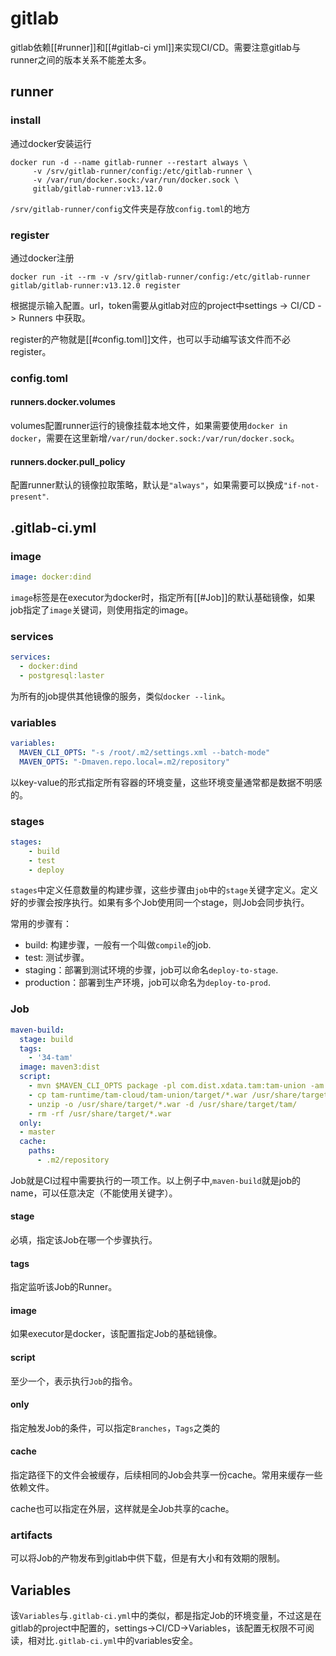 # gitlab
gitlab依赖[[#runner]]和[[#gitlab-ci yml]]来实现CI/CD。需要注意gitlab与runner之间的版本关系不能差太多。

## runner
### install
通过docker安装运行
```shell
docker run -d --name gitlab-runner --restart always \
     -v /srv/gitlab-runner/config:/etc/gitlab-runner \
     -v /var/run/docker.sock:/var/run/docker.sock \
     gitlab/gitlab-runner:v13.12.0
```

`/srv/gitlab-runner/config`文件夹是存放`config.toml`的地方
### register
通过docker注册
```shell
docker run -it --rm -v /srv/gitlab-runner/config:/etc/gitlab-runner gitlab/gitlab-runner:v13.12.0 register 
```
根据提示输入配置。url，token需要从gitlab对应的project中settings -> CI/CD -> Runners 中获取。

register的产物就是[[#config.toml]]文件，也可以手动编写该文件而不必register。

### config.toml
#### runners.docker.volumes
volumes配置runner运行的镜像挂载本地文件，如果需要使用`docker in docker`，需要在这里新增`/var/run/docker.sock:/var/run/docker.sock`。

#### runners.docker.pull_policy
配置runner默认的镜像拉取策略，默认是`"always"`，如果需要可以换成`"if-not-present"`.


## .gitlab-ci.yml
### image
```yaml
image: docker:dind
```
`image`标签是在executor为docker时，指定所有[[#Job]]的默认基础镜像，如果job指定了`image`关键词，则使用指定的image。

### services
```yaml
services:
  - docker:dind
  - postgresql:laster
```
为所有的job提供其他镜像的服务，类似`docker --link`。

### variables
```yaml
variables:
  MAVEN_CLI_OPTS: "-s /root/.m2/settings.xml --batch-mode"
  MAVEN_OPTS: "-Dmaven.repo.local=.m2/repository"
```
以key-value的形式指定所有容器的环境变量，这些环境变量通常都是数据不明感的。

### stages
```yaml
stages:
	- build
	- test
	- deploy
```
`stages`中定义任意数量的构建步骤，这些步骤由`job`中的`stage`关键字定义。定义好的步骤会按序执行。如果有多个Job使用同一个stage，则Job会同步执行。

常用的步骤有：
- build: 构建步骤，一般有一个叫做`compile`的job.
- test: 测试步骤。
- staging：部署到测试环境的步骤，job可以命名`deploy-to-stage`.
- production：部署到生产环境，job可以命名为`deploy-to-prod`.

### Job
```yaml
maven-build:
  stage: build
  tags:
    - '34-tam'
  image: maven3:dist
  script:
    - mvn $MAVEN_CLI_OPTS package -pl com.dist.xdata.tam:tam-union -am
    - cp tam-runtime/tam-cloud/tam-union/target/*.war /usr/share/target
    - unzip -o /usr/share/target/*.war -d /usr/share/target/tam/
    - rm -rf /usr/share/target/*.war
  only:
  - master
  cache:
    paths:
      - .m2/repository
```

Job就是CI过程中需要执行的一项工作。以上例子中,`maven-build`就是job的name，可以任意决定（不能使用关键字）。

#### stage
必填，指定该Job在哪一个步骤执行。

#### tags
指定监听该Job的Runner。

#### image
如果executor是docker，该配置指定Job的基础镜像。

#### script
至少一个，表示执行`Job`的指令。

#### only
指定触发Job的条件，可以指定`Branches`，`Tags`之类的

#### cache
指定路径下的文件会被缓存，后续相同的Job会共享一份cache。常用来缓存一些依赖文件。

cache也可以指定在外层，这样就是全Job共享的cache。

### artifacts
可以将Job的产物发布到gitlab中供下载，但是有大小和有效期的限制。

## Variables
该`Variables`与`.gitlab-ci.yml`中的类似，都是指定Job的环境变量，不过这是在gitlab的project中配置的，settings->CI/CD->Variables，该配置无权限不可阅读，相对比`.gitlab-ci.yml`中的variables安全。